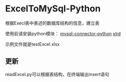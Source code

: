 # ExcelToMySql-Python
根据Execl表中表述的数据库结构的信息，建立表

使用前请安装python模块：
[mysql-connector-python]( https://pypi.org/project/mysql-connector-python/ )
[xlrd](https://pypi.org/project/xlrd/#files)

示例文件就是testExcel.xlsx

## 更新
readExcel.py可以根据表结构，在终端输出insert语句

